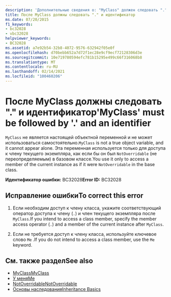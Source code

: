 ```yaml
---
description: 'Дополнительные сведения о: "MyClass" должен следовать "." и идентификатор'
title: После MyClass должны следовать "." и идентификатор
ms.date: 07/20/2015
f1_keywords:
- bc32028
- vbc32028
helpviewer_keywords:
- BC32028
ms.assetid: a7e92b54-32b8-4072-9576-632942f05e0f
ms.openlocfilehash: d70bebb652a7d72f1ec28e9cf9ecf72128306d3e
ms.sourcegitcommit: 10e719780594efc781b15295e499c66f316068b8
ms.translationtype: MT
ms.contentlocale: ru-RU
ms.lasthandoff: 02/14/2021
ms.locfileid: "100460206"
---
```

# <a name="myclass-must-be-followed-by--and-an-identifier"></a><span data-ttu-id="63d50-103">После MyClass должны следовать "." и идентификатор</span><span class="sxs-lookup"><span data-stu-id="63d50-103">'MyClass' must be followed by '.' and an identifier</span></span>

<span data-ttu-id="63d50-104">`MyClass` не является настоящей объектной переменной и не может использоваться самостоятельно.</span><span class="sxs-lookup"><span data-stu-id="63d50-104">`MyClass` is not a true object variable, and it cannot appear alone.</span></span> <span data-ttu-id="63d50-105">Эта переменная используется только для доступа к члену текущего экземпляра, как если бы он был `NotOverridable` (не переопределяемым) в базовом классе.</span><span class="sxs-lookup"><span data-stu-id="63d50-105">You use it only to access a member of the current instance as if it were `NotOverridable` in the base class.</span></span>  
  
 <span data-ttu-id="63d50-106">**Идентификатор ошибки:** BC32028</span><span class="sxs-lookup"><span data-stu-id="63d50-106">**Error ID:** BC32028</span></span>  
  
## <a name="to-correct-this-error"></a><span data-ttu-id="63d50-107">Исправление ошибки</span><span class="sxs-lookup"><span data-stu-id="63d50-107">To correct this error</span></span>  
  
1. <span data-ttu-id="63d50-108">Если необходим доступ к члену класса, укажите соответствующий оператор доступа к члену (`.`) и член текущего экземпляра после `MyClass`.</span><span class="sxs-lookup"><span data-stu-id="63d50-108">If you intend to access a class member, specify the member access operator (`.`) and a member of the current instance after `MyClass`.</span></span>  
  
2. <span data-ttu-id="63d50-109">Если не требуется доступ к члену класса, используйте ключевое слово `Me` .</span><span class="sxs-lookup"><span data-stu-id="63d50-109">If you do not intend to access a class member, use the `Me` keyword.</span></span>  
  
## <a name="see-also"></a><span data-ttu-id="63d50-110">См. также раздел</span><span class="sxs-lookup"><span data-stu-id="63d50-110">See also</span></span>

- [<span data-ttu-id="63d50-111">MyClass</span><span class="sxs-lookup"><span data-stu-id="63d50-111">MyClass</span></span>](../programming-guide/program-structure/me-my-mybase-and-myclass.md#myclass)
- [<span data-ttu-id="63d50-112">У меня</span><span class="sxs-lookup"><span data-stu-id="63d50-112">Me</span></span>](../programming-guide/program-structure/me-my-mybase-and-myclass.md#me)
- [<span data-ttu-id="63d50-113">NotOverridable</span><span class="sxs-lookup"><span data-stu-id="63d50-113">NotOverridable</span></span>](../language-reference/modifiers/notoverridable.md)
- [<span data-ttu-id="63d50-114">Основы наследования</span><span class="sxs-lookup"><span data-stu-id="63d50-114">Inheritance Basics</span></span>](../programming-guide/language-features/objects-and-classes/inheritance-basics.md)

